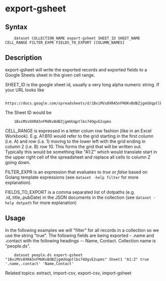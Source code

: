 
# export-gsheet

## Syntax

```
    dataset COLLECTION_NAME export-gsheet SHEET_ID SHEET_NAME CELL_RANGE FILTER_EXPR FIELDS_TO_EXPORT [COLUMN_NAMES]
```

## Description

export-gsheet will write the exported records and exported fields to a Google Sheets sheet in the given cell range.

SHEET_ID is the google sheet id, usually a very long alpha numeric string. If your URL looks like

```
    https://docs.google.com/spreadsheets/d/1BxiMVs0XRA5nFMdKvBdBZjgmUUqptlbs74OgvE2upms/edit
```

The Sheet ID would be

```
    1BxiMVs0XRA5nFMdKvBdBZjgmUUqptlbs74OgvE2upms
```

CELL_RANGE is expressed in a letter colum row fashion (like in an Excel Workbook). E.g. A1:B10 would refer to 
the grid starting in the first column (i.e. A) and row (i.a. 1) moving to the lower left with the grid
ending in column 2 (i.e. B) row 10. This forms the grid that will be written out. Typically this would be something
like "A1:Z" which would translate start in the upper right cell of the spreadsheet and replace all cells
to column Z going down.
 
FILTER_EXPR is an expression that evaluates to _true_ or _false_ based on Golang template expressions
(see `dataset -help filter` for more explanation).

FIELDS_TO_EXPORT is a comma separated list of dotpaths (e.g. .id,.title,.pubDate) in the JSON documents
in the collection (see `dataset -help dotpath` for more explanation)

## Usage

In the following examples we will "filter" for all records in a collection so we use the string "true". 
The following fields are being exported - .name and .contact with the following headings --
Name, Contact. Collection name is "people.ds".

```shell
	dataset people.ds export-gsheet "1BxiMVs0XRA5nFMdKvBdBZjgmUUqptlbs74OgvE2upms" Sheet1 "A1:Z" true '.name,.contact' 'Name,Contact'
```

Related topics: extract, import-csv, export-csv, import-gsheet

